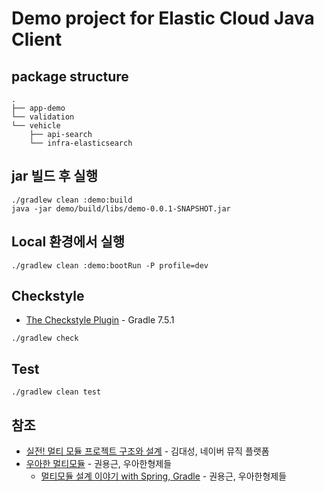 # Demo project for Elastic Cloud Java Client

## package structure

```shell
.
├── app-demo
└── validation
└── vehicle
    ├── api-search
    └── infra-elasticsearch
```

## jar 빌드 후 실행

```shell
./gradlew clean :demo:build
java -jar demo/build/libs/demo-0.0.1-SNAPSHOT.jar
```

## Local 환경에서 실행

```shell
./gradlew clean :demo:bootRun -P profile=dev
```

## Checkstyle

- [The Checkstyle Plugin](https://docs.gradle.org/7.5.1/userguide/checkstyle_plugin.html) - Gradle 7.5.1

```shell
./gradlew check
```

## Test

```shell
./gradlew clean test
```

## 참조

- [실전! 멀티 모듈 프로젝트 구조와 설계](https://www.inflearn.com/course/infcon2022/unit/126503) - 김대성, 네이버 뮤직 플랫폼
- [우아한 멀티모듈](https://youtu.be/nH382BcycHc) - 권용근, 우아한형제들
  - [멀티모듈 설계 이야기 with Spring, Gradle](https://techblog.woowahan.com/2637/) - 권용근, 우아한형제들
